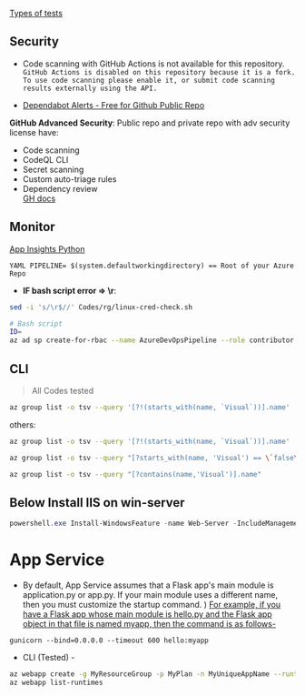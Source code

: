 [Types of tests](python/test)

## Security
- Code scanning with GitHub Actions is not available for this repository.
`GitHub Actions is disabled on this repository because it is a fork. To use code scanning please enable it, or submit code scanning results externally using the API.`

- [Dependabot Alerts - Free for Github Public Repo](https://docs.github.com/en/code-security/dependabot/dependabot-alerts/about-dependabot-alerts)

**GitHub Advanced Security**: 
Public repo and private repo with adv security license have: 
- Code scanning			
- CodeQL CLI			
- Secret scanning			
- Custom auto-triage rules			
- Dependency review			
[GH docs](https://docs.github.com/en/get-started/learning-about-github/about-github-advanced-security)

## Monitor
[App Insights Python](https://learn.microsoft.com/en-us/azure/azure-monitor/app/opentelemetry-enable?tabs=python)

`YAML PIPELINE= $(system.defaultworkingdirectory) == Root of your Azure Repo`
- **IF bash script error => \r**:
```sh
sed -i 's/\r$//' Codes/rg/linux-cred-check.sh
```

```sh
# Bash script
ID=
az ad sp create-for-rbac --name AzureDevOpsPipeline --role contributor --scopes /subscriptions/$ID
```
## CLI 
> All Codes tested 
```sh
az group list -o tsv --query '[?!(starts_with(name, `Visual`))].name' | xargs -otl az group delete --no-wait --yes -n
```
others:
```sh
az group list -o tsv --query '[?!(starts_with(name, `Visual`))].name'

az group list -o tsv --query "[?starts_with(name, 'Visual') == \`false\`].name"

az group list -o tsv --query "[?contains(name,'Visual')].name"
```
## Below Install IIS on win-server
```ps1
powershell.exe Install-WindowsFeature -name Web-Server -IncludeManagementTools && powershell.exe remove-item 'C:\\inetpub\\wwwroot\\iisstart.htm' && powershell.exe Add-Content -Path 'C:\\inetpub\\wwwroot\\iisstart.htm' -Value $('Hello World from ' + $env:computername)
```
# App Service
- By default, App Service assumes that a Flask app's main module is application.py or app.py. If your main module uses a different name, then you must customize the startup command. )
[ For example, if you have a Flask app whose main module is hello.py and the Flask app object in that file is named myapp, then the command is as follows- ](https://learn.microsoft.com/en-us/azure/app-service/configure-language-python)

`gunicorn --bind=0.0.0.0 --timeout 600 hello:myapp`
- CLI (Tested) -
```sh
az webapp create -g MyResourceGroup -p MyPlan -n MyUniqueAppName --runtime "PYTHON:3.12"
az webapp list-runtimes
```


